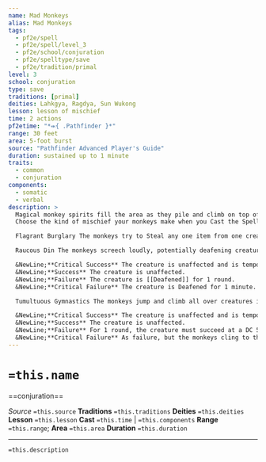 ```yaml
---
name: Mad Monkeys
alias: Mad Monkeys
tags:
  - pf2e/spell
  - pf2e/spell/level_3
  - pf2e/school/conjuration
  - pf2e/spelltype/save
  - pf2e/tradition/primal
level: 3
school: conjuration
type: save
traditions: [primal]
deities: Lahkgya, Ragdya, Sun Wukong
lesson: lesson of mischief
time: 2 actions
pf2etime: "*⬺{ .Pathfinder }*"
range: 30 feet
area: 5-foot burst
source: "Pathfinder Advanced Player's Guide"
duration: sustained up to 1 minute
traits:
  - common
  - conjuration
components:
  - somatic
  - verbal
description: >
  Magical monkey spirits fill the area as they pile and climb on top of one another. Because the monkeys are magical spirits, they can't be attacked or hurt. Casting [[Calm Emotions]] or a similar effect over the monkeys makes them docile, causing them to cease making mischief for the duration of mad monkeys.
  Choose the kind of mischief your monkeys make when you Cast the Spell. They produce the effect listed for that mischief when you Cast the Spell and the first time each round when you Sustain the Spell. The first time each round when you Sustain the Spell, you can move the area of the monkeys by 5 feet.

  Flagrant Burglary The monkeys try to Steal any one item from one creature in the area. Use your spell DC - 10 as the monkeys' Thievery modifier. Their attempt relies more on distraction than subtlety, so the victim knows what item the monkeys were trying to take and whether it was taken. Getting a stolen item from the monkeys-even for the caster-requires Stealing it from them or Disarming them, using your spell DC. When the spell ends, any stolen items fall to the ground in any square of the spell's area you choose.

  Raucous Din The monkeys screech loudly, potentially deafening creatures in the spell's area. Each creature in the spell's area must attempt a Fortitude save.

  &NewLine;**Critical Success** The creature is unaffected and is temporarily immune for 10 minutes.
  &NewLine;**Success** The creature is unaffected.
  &NewLine;**Failure** The creature is [[Deafened]] for 1 round.
  &NewLine;**Critical Failure** The creature is Deafened for 1 minute.

  Tumultuous Gymnastics The monkeys jump and climb all over creatures in the spell's area, interfering with complex movements. Each creature in the spell's area must attempt a Reflex save.

  &NewLine;**Critical Success** The creature is unaffected and is temporarily immune for 10 minutes.
  &NewLine;**Success** The creature is unaffected.
  &NewLine;**Failure** For 1 round, the creature must succeed at a DC 5 Flat check whenever it attempts a manipulate action. If it fails this check, the creature loses that action.
  &NewLine;**Critical Failure** As failure, but the monkeys cling to the creature tenaciously, and the effect lasts until the spell ends, even if the creature leaves the spell's area.
---
```

# `=this.name`
==conjuration==

*Source* `=this.source`
**Traditions** `=this.traditions`
**Deities** `=this.deities`
**Lesson** `=this.lesson`
**Cast** `=this.time` | `=this.components`
**Range** `=this.range`; **Area** `=this.area`
**Duration** `=this.duration`

***
`=this.description`